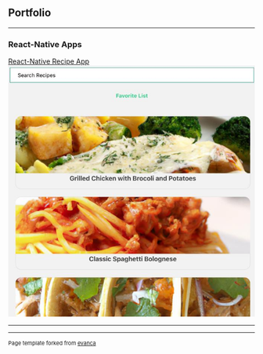 ## Portfolio

---

### React-Native Apps

[React-Native Recipe App](/react_native_recipeapp)
<img src="images/photo.jpeg"/>

---

---
<p style="font-size:11px">Page template forked from <a href="https://github.com/evanca/quick-portfolio">evanca</a></p>
<!-- Remove above link if you don't want to attibute -->
